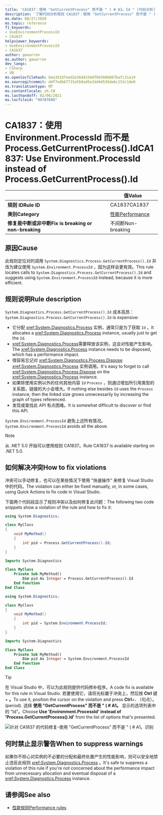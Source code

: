 ```yaml
---
title: 'CA1837：使用 "GetCurrentProcess" 而不是 " ( # A1。Id " (代码分析) '
description: '了解代码分析规则 CA1837：使用 "GetCurrentProcess" 而不是 " ( # A1。识别'
ms.date: 08/27/2020
ms.topic: reference
f1_keywords:
- UseEnvironmentProcessId
- CA1837
helpviewer_keywords:
- UseEnvironmentProcessId
- CA1837
author: gewarren
ms.author: gewarren
dev_langs:
- CSharp
- VB
ms.openlocfilehash: b4a3d18feed2e36d4234df6b5606097bafc31a19
ms.sourcegitcommit: ddf7edb67715a5b9a45e3dd44536dabc153c1de0
ms.translationtype: MT
ms.contentlocale: zh-CN
ms.lasthandoff: 02/06/2021
ms.locfileid: "99787690"
---
```

# <a name="ca1837-use-environmentprocessid-instead-of-processgetcurrentprocessid"></a><span data-ttu-id="29d0c-103">CA1837：使用 Environment.ProcessId 而不是 Process.GetCurrentProcess().Id</span><span class="sxs-lookup"><span data-stu-id="29d0c-103">CA1837: Use Environment.ProcessId instead of Process.GetCurrentProcess().Id</span></span>

| | <span data-ttu-id="29d0c-104">值</span><span class="sxs-lookup"><span data-stu-id="29d0c-104">Value</span></span> |
|-|-|
| <span data-ttu-id="29d0c-105">**规则 ID**</span><span class="sxs-lookup"><span data-stu-id="29d0c-105">**Rule ID**</span></span> |<span data-ttu-id="29d0c-106">CA1837</span><span class="sxs-lookup"><span data-stu-id="29d0c-106">CA1837</span></span>
| <span data-ttu-id="29d0c-107">**类别**</span><span class="sxs-lookup"><span data-stu-id="29d0c-107">**Category**</span></span> |[<span data-ttu-id="29d0c-108">性能</span><span class="sxs-lookup"><span data-stu-id="29d0c-108">Performance</span></span>](performance-warnings.md)|
| <span data-ttu-id="29d0c-109">**修复是中断或非中断**</span><span class="sxs-lookup"><span data-stu-id="29d0c-109">**Fix is breaking or non-breaking**</span></span> |<span data-ttu-id="29d0c-110">不间断</span><span class="sxs-lookup"><span data-stu-id="29d0c-110">Non-breaking</span></span>|

## <a name="cause"></a><span data-ttu-id="29d0c-111">原因</span><span class="sxs-lookup"><span data-stu-id="29d0c-111">Cause</span></span>

<span data-ttu-id="29d0c-112">此规则定位对的调用 `System.Diagnostics.Process.GetCurrentProcess().Id` 并改为建议使用 `System.Environment.ProcessId` ，因为这样会更有效。</span><span class="sxs-lookup"><span data-stu-id="29d0c-112">This rule locates calls to `System.Diagnostics.Process.GetCurrentProcess().Id` and suggests using `System.Environment.ProcessId` instead, because it is more efficient.</span></span>

## <a name="rule-description"></a><span data-ttu-id="29d0c-113">规则说明</span><span class="sxs-lookup"><span data-stu-id="29d0c-113">Rule description</span></span>

<span data-ttu-id="29d0c-114">`System.Diagnostics.Process.GetCurrentProcess().Id` 成本高昂：</span><span class="sxs-lookup"><span data-stu-id="29d0c-114">`System.Diagnostics.Process.GetCurrentProcess().Id` is expensive:</span></span>

- <span data-ttu-id="29d0c-115">它分配 <xref:System.Diagnostics.Process> 实例，通常只是为了获取 `Id` 。</span><span class="sxs-lookup"><span data-stu-id="29d0c-115">It allocates a <xref:System.Diagnostics.Process> instance, usually just to get the `Id`.</span></span>
- <span data-ttu-id="29d0c-116"><xref:System.Diagnostics.Process>需要释放该实例，这会对性能产生影响。</span><span class="sxs-lookup"><span data-stu-id="29d0c-116">The <xref:System.Diagnostics.Process> instance needs to be disposed, which has a performance impact.</span></span>
- <span data-ttu-id="29d0c-117">很容易忘记对 <xref:System.Diagnostics.Process.Dispose> <xref:System.Diagnostics.Process> 实例调用。</span><span class="sxs-lookup"><span data-stu-id="29d0c-117">It's easy to forget to call <xref:System.Diagnostics.Process.Dispose> on the <xref:System.Diagnostics.Process> instance.</span></span>
- <span data-ttu-id="29d0c-118">如果除使用实例以外的任何其他内容 `Id` `Process` ，则通过增加所引用类型的关系图，链接的大小会增大。</span><span class="sxs-lookup"><span data-stu-id="29d0c-118">If nothing else besides `Id` uses the `Process` instance, then the linked size grows unnecessarily by increasing the graph of types referenced.</span></span>
- <span data-ttu-id="29d0c-119">发现或查找此 API 有点困难。</span><span class="sxs-lookup"><span data-stu-id="29d0c-119">It is somewhat difficult to discover or find this API.</span></span>

<span data-ttu-id="29d0c-120">`System.Environment.ProcessId` 避免上述所有情况。</span><span class="sxs-lookup"><span data-stu-id="29d0c-120">`System.Environment.ProcessId` avoids all the above.</span></span>

> [!NOTE]
> <span data-ttu-id="29d0c-121">从 .NET 5.0 开始可以使用规则 CA1837。</span><span class="sxs-lookup"><span data-stu-id="29d0c-121">Rule CA1837 is available starting on .NET 5.0.</span></span>

## <a name="how-to-fix-violations"></a><span data-ttu-id="29d0c-122">如何解决冲突</span><span class="sxs-lookup"><span data-stu-id="29d0c-122">How to fix violations</span></span>

<span data-ttu-id="29d0c-123">冲突可以手动修复，也可以在某些情况下使用 "快速操作" 来修复 Visual Studio 中的代码。</span><span class="sxs-lookup"><span data-stu-id="29d0c-123">The violation can either be fixed manually, or, in some cases, using Quick Actions to fix code in Visual Studio.</span></span>

<span data-ttu-id="29d0c-124">下面两个代码段显示了规则冲突以及如何修复此问题：</span><span class="sxs-lookup"><span data-stu-id="29d0c-124">The following two code snippets show a violation of the rule and how to fix it:</span></span>

```csharp
using System.Diagnostics;

class MyClass
{
    void MyMethod()
    {
        int pid = Process.GetCurrentProcess().Id;
    }
}
```

```vb
Imports System.Diagnostics

Class MyClass
    Private Sub MyMethod()
        Dim pid As Integer = Process.GetCurrentProcess().Id
    End Function
End Class
```

```csharp
using System.Diagnostics;

class MyClass
{
    void MyMethod()
    {
        int pid = System.Environment.ProcessId;
    }
}
```

```vb
Imports System.Diagnostics

Class MyClass
    Private Sub MyMethod()
        Dim pid As Integer = System.Environment.ProcessId
    End Function
End Class
```

> [!TIP]
> <span data-ttu-id="29d0c-125">在 Visual Studio 中，可以为此规则提供代码修补程序。</span><span class="sxs-lookup"><span data-stu-id="29d0c-125">A code fix is available for this rule in Visual Studio.</span></span> <span data-ttu-id="29d0c-126">若要使用它，请将光标置于冲突上，然后按 **Ctrl** 键 + **。**</span><span class="sxs-lookup"><span data-stu-id="29d0c-126">To use it, position the cursor on the violation and press **Ctrl**+**.**</span></span> <span data-ttu-id="29d0c-127">（句点）。</span><span class="sxs-lookup"><span data-stu-id="29d0c-127">(period).</span></span> <span data-ttu-id="29d0c-128">选择 **使用 "GetCurrentProcess" 而不是 " ( # A1。** 显示的选项列表中的 "Id"。</span><span class="sxs-lookup"><span data-stu-id="29d0c-128">Choose **Use 'Environment.ProcessId' instead of 'Process.GetCurrentProcess().Id'** from the list of options that's presented.</span></span>
>
> ![针对 CA1837 的代码修复-使用 "GetCurrentProcess" 而不是 " ( # A1。识别](media/ca1837-codefix.png)

## <a name="when-to-suppress-warnings"></a><span data-ttu-id="29d0c-130">何时禁止显示警告</span><span class="sxs-lookup"><span data-stu-id="29d0c-130">When to suppress warnings</span></span>

<span data-ttu-id="29d0c-131">如果你不担心对实例的不必要的分配和最终处置产生的性能影响，则可以安全地禁止违反此规则 <xref:System.Diagnostics.Process> 。</span><span class="sxs-lookup"><span data-stu-id="29d0c-131">It's safe to suppress a violation of this rule if you're not concerned about the performance impact from unnecessary allocation and eventual disposal of a <xref:System.Diagnostics.Process> instance.</span></span>

## <a name="see-also"></a><span data-ttu-id="29d0c-132">请参阅</span><span class="sxs-lookup"><span data-stu-id="29d0c-132">See also</span></span>

- [<span data-ttu-id="29d0c-133">性能规则</span><span class="sxs-lookup"><span data-stu-id="29d0c-133">Performance rules</span></span>](performance-warnings.md)
